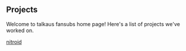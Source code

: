 ---
---
## Projects
Welcome to talkaus fansubs home page! Here's a list of projects we've worked on.

<a href="nitroid/">nitroid</a>
